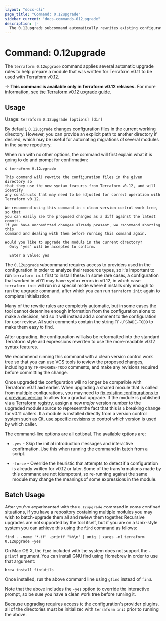 ```yaml
---
layout: "docs-cli"
page_title: "Command: 0.12upgrade"
sidebar_current: "docs-commands-012upgrade"
description: |-
  The 0.12upgrade subcommand automatically rewrites existing configurations for Terraform 0.12 compatibility.
---
```


# Command: 0.12upgrade

The `terraform 0.12upgrade` command applies several automatic upgrade rules to
help prepare a module that was written for Terraform v0.11 to be used
with Terraform v0.12.

-> **This command is available only in Terraform v0.12 releases.** For more information, see [the Terraform v0.12 upgrade guide](https://www.terraform.io/upgrade-guides/0-12.html).

## Usage

Usage: `terraform 0.12upgrade [options] [dir]`

By default, `0.12upgrade` changes configuration files in the current working
directory. However, you can provide an explicit path to another directory if
desired, which may be useful for automating migrations of several modules in
the same repository.

When run with no other options, the command will first explain what it is
going to do and prompt for confirmation:

```
$ terraform 0.12upgrade

This command will rewrite the configuration files in the given directory so
that they use the new syntax features from Terraform v0.12, and will identify
any constructs that may need to be adjusted for correct operation with
Terraform v0.12.

We recommend using this command in a clean version control work tree, so that
you can easily see the proposed changes as a diff against the latest commit.
If you have uncommitted changes already present, we recommend aborting this
command and dealing with them before running this command again.

Would you like to upgrade the module in the current directory?
  Only 'yes' will be accepted to confirm.

  Enter a value: yes
```

The `0.12upgrade` subcommand requires access to providers used in the
configuration in order to analyze their resource types, so it's important to
run `terraform init` first to install these. In some rare cases, a configuration
that worked in v0.11 may have syntax errors in v0.12, in which case
`terraform init` will run in a special mode where it installs only enough to
run the upgrade command, after which you can run `terraform init` again to
complete initialization.

Many of the rewrite rules are completely automatic, but in some cases the
tool cannot determine enough information from the configuration alone to make
a decision, and so it will instead add a comment to the configuration for
user review. All such comments contain the string `TF-UPGRADE-TODO` to make
them easy to find.

After upgrading, the configuration will also be reformatted into the standard
Terraform style and expressions rewritten to use the more-readable v0.12 syntax
features.

We recommend running this command with a clean version control work tree so
that you can use VCS tools to review the proposed changes, including any
`TF-UPGRADE-TODO` comments, and make any revisions required before committing
the change.

Once upgraded the configuration will no longer be compatible with Terraform
v0.11 and earlier. When upgrading a shared module that is called from multiple
configurations, you may need to
[fix existing configurations to a previous version](/docs/configuration/modules.html#module-versions)
to allow for a gradual upgrade. If the module is published via
[a Terraform registry](/docs/registry/), assign a new _major_ version number
to the upgraded module source to represent the fact that this is a breaking
change for v0.11 callers. If a module is installed directly from a version
control system such as Git,
[use specific revisions](https://www.terraform.io/docs/modules/sources.html#selecting-a-revision)
to control which version is used by which caller.

The command-line options are all optional. The available options are:

* `-yes` - Skip the initial introduction messages and interactive confirmation.
  Use this when running the command in batch from a script.

* `-force` - Override the heuristic that attempts to detect if a configuration
  is already written for v0.12 or later. Some of the transformations made by
  this command are not idempotent, so re-running against the same module may
  change the meanings of some expressions in the module.

## Batch Usage

After you've experimented with the `0.12upgrade` command in some confined
situations, if you have a repository containing multiple modules you may
wish to batch-upgrade them all and review them together. Recursive upgrades
are not supported by the tool itself, but if you are on a Unix-style system
you can achieve this using the `find` command as follows:

```
find . -name '*.tf' -printf "%h\n" | uniq | xargs -n1 terraform 0.12upgrade -yes
```

On Mac OS X, the `find` included with the system does not support the `-printf` argument. You can install GNU find using Homebrew in order to use that argument:

```
brew install findutils
```
Once installed, run the above command line using `gfind` instead of `find`.


Note that the above includes the `-yes` option to override the interactive
prompt, so be sure you have a clean work tree before running it.

Because upgrading requires access to the configuration's provider plugins,
all of the directories must be initialized with `terraform init` prior to
running the above.
